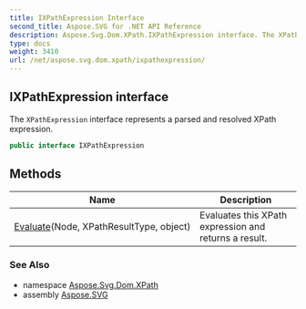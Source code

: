 ```yaml
---
title: IXPathExpression Interface
second_title: Aspose.SVG for .NET API Reference
description: Aspose.Svg.Dom.XPath.IXPathExpression interface. The XPathExpression interface represents a parsed and resolved XPath expression
type: docs
weight: 3410
url: /net/aspose.svg.dom.xpath/ixpathexpression/
---
```

## IXPathExpression interface

The `XPathExpression` interface represents a parsed and resolved XPath expression.

```csharp
public interface IXPathExpression
```

## Methods

| Name | Description |
| --- | --- |
| [Evaluate](../../aspose.svg.dom.xpath/ixpathexpression/evaluate/)(Node, XPathResultType, object) | Evaluates this XPath expression and returns a result. |

### See Also

* namespace [Aspose.Svg.Dom.XPath](../../aspose.svg.dom.xpath/)
* assembly [Aspose.SVG](../../)
